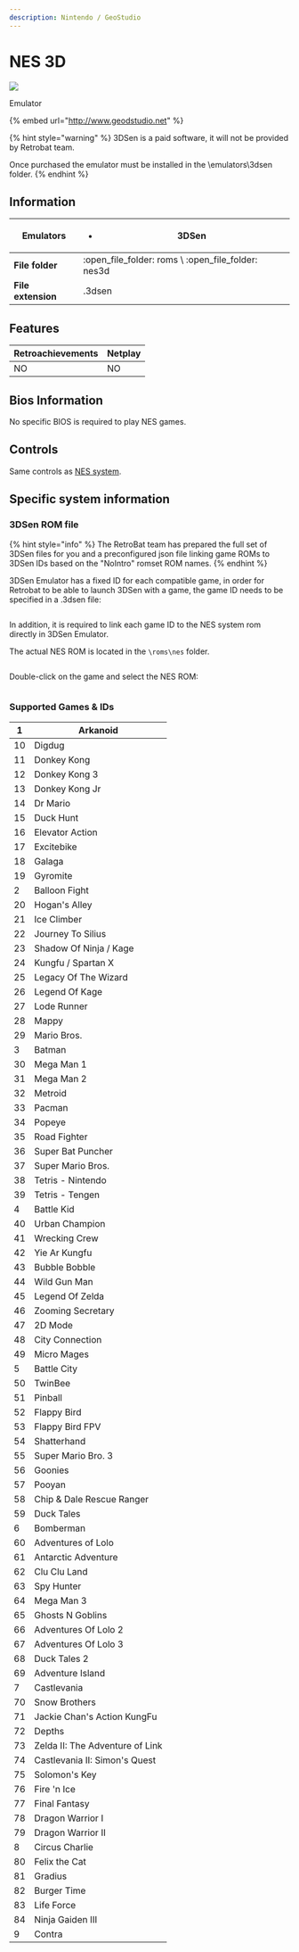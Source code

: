 ```yaml
---
description: Nintendo / GeoStudio
---
```


# NES 3D

![](<../../../../.gitbook/assets/image (2) (1).png>)

Emulator

{% embed url="http://www.geodstudio.net" %}

{% hint style="warning" %}
3DSen is a paid software, it will not be provided by Retrobat team.&#x20;

Once purchased the emulator must be installed in the \emulators\3dsen folder.&#x20;
{% endhint %}

## Information

| **Emulators**      | <ul><li>3DSen</li></ul>                                |
| ------------------ | ------------------------------------------------------ |
| **File folder**    | :open\_file\_folder: roms \ :open\_file\_folder: nes3d |
| **File extension** | .3dsen                                                 |

## Features

| Retroachievements | Netplay |
| ----------------- | ------- |
| NO                | NO      |

## Bios Information

No specific BIOS is required to play NES games.

## Controls

Same controls as [NES system](nintendo-entertainment-system-family-computer.md#controls).

## Specific system information

### 3DSen ROM file

{% hint style="info" %}
The RetroBat team has prepared the full set of 3DSen files for you and a preconfigured json file linking game ROMs to 3DSen IDs based on the "NoIntro" romset ROM names.
{% endhint %}

3DSen Emulator has a fixed ID for each compatible game, in order for Retrobat to be able to launch 3DSen with a game, the game ID needs to be specified in a .3dsen file:

<div align="left">

<figure><img src="https://i.imgur.com/egozosL.png" alt=""><figcaption></figcaption></figure>

</div>

In addition, it is required to link each game ID to the NES system rom directly in 3DSen Emulator.

The actual NES ROM is located in the `\roms\nes` folder.

<figure><img src="https://i.imgur.com/UEfJvcM.png" alt=""><figcaption></figcaption></figure>

Double-click on the game and select the NES ROM:

<div align="left">

<figure><img src="https://i.imgur.com/P7Kgbvj.png" alt=""><figcaption></figcaption></figure>

</div>

### Supported Games & IDs

| 1  | Arkanoid                        |
| -- | ------------------------------- |
| 10 | Digdug                          |
| 11 | Donkey Kong                     |
| 12 | Donkey Kong 3                   |
| 13 | Donkey Kong Jr                  |
| 14 | Dr Mario                        |
| 15 | Duck Hunt                       |
| 16 | Elevator Action                 |
| 17 | Excitebike                      |
| 18 | Galaga                          |
| 19 | Gyromite                        |
| 2  | Balloon Fight                   |
| 20 | Hogan's Alley                   |
| 21 | Ice Climber                     |
| 22 | Journey To Silius               |
| 23 | Shadow Of Ninja / Kage          |
| 24 | Kungfu / Spartan X              |
| 25 | Legacy Of The Wizard            |
| 26 | Legend Of Kage                  |
| 27 | Lode Runner                     |
| 28 | Mappy                           |
| 29 | Mario Bros.                     |
| 3  | Batman                          |
| 30 | Mega Man 1                      |
| 31 | Mega Man 2                      |
| 32 | Metroid                         |
| 33 | Pacman                          |
| 34 | Popeye                          |
| 35 | Road Fighter                    |
| 36 | Super Bat Puncher               |
| 37 | Super Mario Bros.               |
| 38 | Tetris - Nintendo               |
| 39 | Tetris - Tengen                 |
| 4  | Battle Kid                      |
| 40 | Urban Champion                  |
| 41 | Wrecking Crew                   |
| 42 | Yie Ar Kungfu                   |
| 43 | Bubble Bobble                   |
| 44 | Wild Gun Man                    |
| 45 | Legend Of Zelda                 |
| 46 | Zooming Secretary               |
| 47 | 2D Mode                         |
| 48 | City Connection                 |
| 49 | Micro Mages                     |
| 5  | Battle City                     |
| 50 | TwinBee                         |
| 51 | Pinball                         |
| 52 | Flappy Bird                     |
| 53 | Flappy Bird FPV                 |
| 54 | Shatterhand                     |
| 55 | Super Mario Bro. 3              |
| 56 | Goonies                         |
| 57 | Pooyan                          |
| 58 | Chip & Dale Rescue Ranger       |
| 59 | Duck Tales                      |
| 6  | Bomberman                       |
| 60 | Adventures of Lolo              |
| 61 | Antarctic Adventure             |
| 62 | Clu Clu Land                    |
| 63 | Spy Hunter                      |
| 64 | Mega Man 3                      |
| 65 | Ghosts N Goblins                |
| 66 | Adventures Of Lolo 2            |
| 67 | Adventures Of Lolo 3            |
| 68 | Duck Tales 2                    |
| 69 | Adventure Island                |
| 7  | Castlevania                     |
| 70 | Snow Brothers                   |
| 71 | Jackie Chan's Action KungFu     |
| 72 | Depths                          |
| 73 | Zelda II: The Adventure of Link |
| 74 | Castlevania II: Simon's Quest   |
| 75 | Solomon's Key                   |
| 76 | Fire 'n Ice                     |
| 77 | Final Fantasy                   |
| 78 | Dragon Warrior I                |
| 79 | Dragon Warrior II               |
| 8  | Circus Charlie                  |
| 80 | Felix the Cat                   |
| 81 | Gradius                         |
| 82 | Burger Time                     |
| 83 | Life Force                      |
| 84 | Ninja Gaiden III                |
| 9  | Contra                          |

